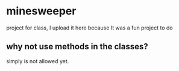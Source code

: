 # minesweeper
project for class, I upload it here because It was a fun project to do


## why not use methods in the classes?

simply is not allowed yet.

